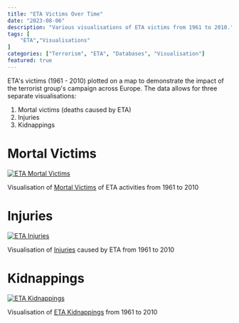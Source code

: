 ```yaml
---
title: "ETA Victims Over Time"
date: "2023-08-06"
description: "Various visualisations of ETA victims from 1961 to 2010."
tags: [
    "ETA","Visualisations"
]
categories: ["Terrorism", "ETA", "Databases", "Visualisation"]
featured: true
---
```


ETA's victims (1961 - 2010) plotted on a map to demonstrate the impact of the terrorist group's campaign across Europe. The data allows for three separate visualisations:
1. Mortal victims (deaths caused by ETA)
2. Injuries
3. Kidnappings

# Mortal Victims

[![ETA Mortal Victims](/images/ETA-Mortal-Victims.webp)](https://public.flourish.studio/visualisation/14523595/)

Visualisation of [Mortal Victims](https://public.flourish.studio/visualisation/14523595/) of ETA activities from 1961 to 2010

# Injuries

[![ETA Injuries](/images/ETA-Injuries.webp "ETA Injuries")](https://public.flourish.studio/visualisation/14524659/)

Visualisation of [Injuries](https://public.flourish.studio/visualisation/14524659/) caused by ETA from 1961 to 2010

# Kidnappings

[![ETA Kidnappings](/images/ETA-Kidnappings.webp "ETA Kidnappings")](https://public.flourish.studio/visualisation/14524637/)

Visualisation of [ETA Kidnappings](https://public.flourish.studio/visualisation/14524637/) from 1961 to 2010


